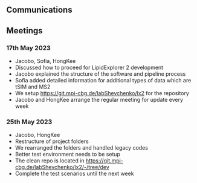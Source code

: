 Communications
--

## Meetings
### 17th May 2023
* Jacobo, Sofia, HongKee
* Discussed how to proceed for LipidExplorer 2 development
* Jacobo explained the structure of the software and pipeline process
* Sofia added detailed information for additional types of data which are tSIM and MS2
* We setup https://git.mpi-cbg.de/labShevchenko/lx2 for the repository
* Jacobo and HongKee arrange the regular meeting for update every week

### 25th May 2023
* Jacobo, HongKee
* Restructure of project folders
* We rearranged the folders and handled legacy codes
* Better test environment needs to be setup
* The clean repo is located in https://git.mpi-cbg.de/labShevchenko/lx2/-/tree/dev
* Complete the test scenarios until the next week
